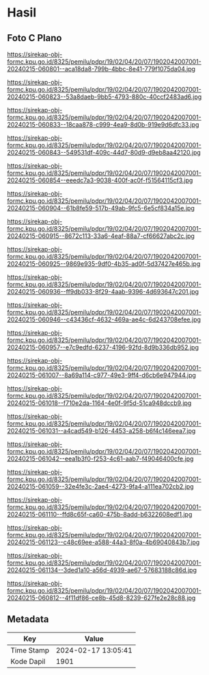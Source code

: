 # Hasil

## Foto C Plano

https://sirekap-obj-formc.kpu.go.id/8325/pemilu/pdpr/19/02/04/20/07/1902042007001-20240215-060801--aca18da8-799b-4bbc-8e41-779f1075da04.jpg

https://sirekap-obj-formc.kpu.go.id/8325/pemilu/pdpr/19/02/04/20/07/1902042007001-20240215-060823--53a8daeb-9bb5-4793-880c-40ccf2483ad6.jpg

https://sirekap-obj-formc.kpu.go.id/8325/pemilu/pdpr/19/02/04/20/07/1902042007001-20240215-060833--18caa878-c999-4ea9-8d0b-919e9d6dfc33.jpg

https://sirekap-obj-formc.kpu.go.id/8325/pemilu/pdpr/19/02/04/20/07/1902042007001-20240215-060843--549531df-409c-44d7-80d9-d9eb8aa42120.jpg

https://sirekap-obj-formc.kpu.go.id/8325/pemilu/pdpr/19/02/04/20/07/1902042007001-20240215-060854--eeedc7a3-9038-400f-ac0f-f51564115cf3.jpg

https://sirekap-obj-formc.kpu.go.id/8325/pemilu/pdpr/19/02/04/20/07/1902042007001-20240215-060904--61b8fe59-517b-49ab-9fc5-6e5cf834a15e.jpg

https://sirekap-obj-formc.kpu.go.id/8325/pemilu/pdpr/19/02/04/20/07/1902042007001-20240215-060915--8672c113-33a6-4eaf-88a7-cf66627abc2c.jpg

https://sirekap-obj-formc.kpu.go.id/8325/pemilu/pdpr/19/02/04/20/07/1902042007001-20240215-060925--9869e935-9df0-4b35-ad0f-5d37427e465b.jpg

https://sirekap-obj-formc.kpu.go.id/8325/pemilu/pdpr/19/02/04/20/07/1902042007001-20240215-060936--ff9db033-8f29-4aab-9396-4d693647c201.jpg

https://sirekap-obj-formc.kpu.go.id/8325/pemilu/pdpr/19/02/04/20/07/1902042007001-20240215-060946--c43436cf-4632-469a-ae4c-6d243708efee.jpg

https://sirekap-obj-formc.kpu.go.id/8325/pemilu/pdpr/19/02/04/20/07/1902042007001-20240215-060957--e7c9edfd-6237-4196-92fd-8d9b336db952.jpg

https://sirekap-obj-formc.kpu.go.id/8325/pemilu/pdpr/19/02/04/20/07/1902042007001-20240215-061007--8a69a114-c977-49e3-9ff4-d6cb6e947944.jpg

https://sirekap-obj-formc.kpu.go.id/8325/pemilu/pdpr/19/02/04/20/07/1902042007001-20240215-061018--f710e2da-1164-4e0f-9f5d-51ca948dccb9.jpg

https://sirekap-obj-formc.kpu.go.id/8325/pemilu/pdpr/19/02/04/20/07/1902042007001-20240215-061031--a4cad549-b126-4453-a258-b6f4c146eea7.jpg

https://sirekap-obj-formc.kpu.go.id/8325/pemilu/pdpr/19/02/04/20/07/1902042007001-20240215-061042--eea1b3f0-f253-4c61-aab7-f49046400cfe.jpg

https://sirekap-obj-formc.kpu.go.id/8325/pemilu/pdpr/19/02/04/20/07/1902042007001-20240215-061059--32e4fe3c-2ae4-4273-9fa4-a111ea702cb2.jpg

https://sirekap-obj-formc.kpu.go.id/8325/pemilu/pdpr/19/02/04/20/07/1902042007001-20240215-061110--ffd8c65f-ca60-475b-8add-b6322608edf1.jpg

https://sirekap-obj-formc.kpu.go.id/8325/pemilu/pdpr/19/02/04/20/07/1902042007001-20240215-061123--c48c69ee-a588-44a3-8f0a-4b69040843b7.jpg

https://sirekap-obj-formc.kpu.go.id/8325/pemilu/pdpr/19/02/04/20/07/1902042007001-20240215-061134--3ded1a10-a56d-4939-ae67-57683188c86d.jpg

https://sirekap-obj-formc.kpu.go.id/8325/pemilu/pdpr/19/02/04/20/07/1902042007001-20240215-060812--4f11df86-ce8b-45d8-8239-627fe2e28c88.jpg


## Metadata

| Key        | Value               |
| ---------- | ------------------- |
| Time Stamp | 2024-02-17 13:05:41 |
| Kode Dapil | 1901                |



